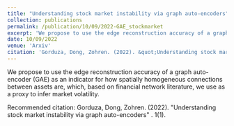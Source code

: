 ```yaml
---
title: "Understanding stock market instability via graph auto-encoders"
collection: publications
permalink: /publication/10/09/2022-GAE_stockmarket
excerpt: 'We propose to use the edge reconstruction accuracy of a graph auto-encoder (GAE) as an  indicator for how spatially homogeneous connections between assets are, which, based on financial network literature, we use as a proxy to infer market volatility.'
date: 10/09/2022
venue: 'Arxiv'
citation: 'Gorduza, Dong, Zohren. (2022). &quot;Understanding stock market instability via graph auto-encoders&quot; <i></i>. 1(1).'
---
```

We propose to use the edge reconstruction accuracy of a graph auto-encoder (GAE) as an  indicator for how spatially homogeneous connections between assets are, which, based on financial network literature, we use as a proxy to infer market volatility.

Recommended citation: Gorduza, Dong, Zohren. (2022). "Understanding stock market instability via graph auto-encoders" <i></i>. 1(1).